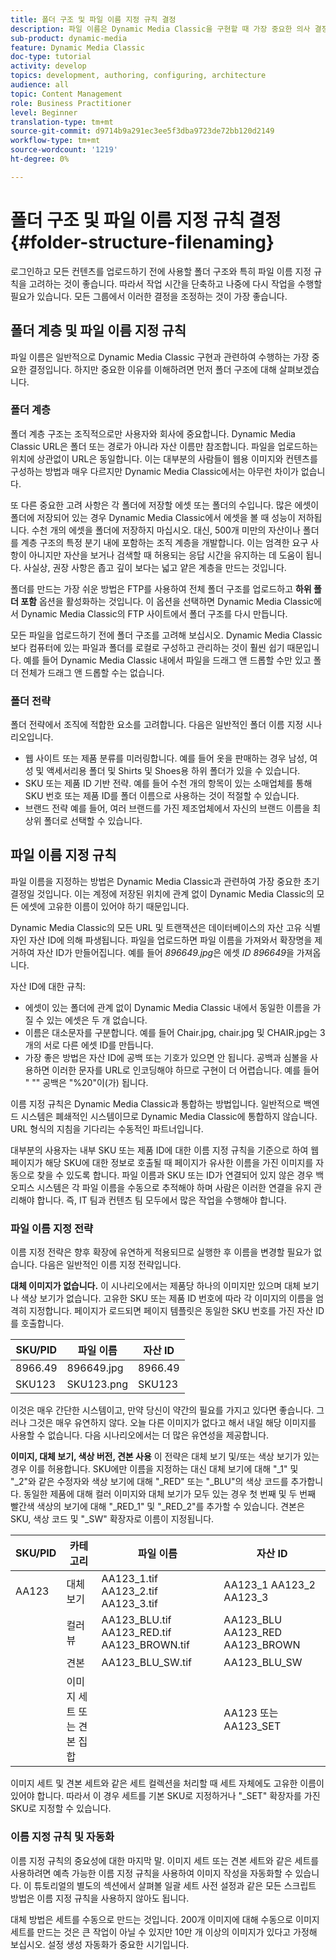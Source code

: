 ```yaml
---
title: 폴더 구조 및 파일 이름 지정 규칙 결정
description: 파일 이름은 Dynamic Media Classic을 구현할 때 가장 중요한 의사 결정일 수 있습니다. 폴더 구조도 마찬가지로 중요합니다. 폴더 구조 및 파일 이름에 적용할 수 있는 매우 중요하고 다양한 방법을 살펴볼 수 있습니다.
sub-product: dynamic-media
feature: Dynamic Media Classic
doc-type: tutorial
activity: develop
topics: development, authoring, configuring, architecture
audience: all
topic: Content Management
role: Business Practitioner
level: Beginner
translation-type: tm+mt
source-git-commit: d9714b9a291ec3ee5f3dba9723de72bb120d2149
workflow-type: tm+mt
source-wordcount: '1219'
ht-degree: 0%

---
```



# 폴더 구조 및 파일 이름 지정 규칙 결정 {#folder-structure-filenaming}

로그인하고 모든 컨텐츠를 업로드하기 전에 사용할 폴더 구조와 특히 파일 이름 지정 규칙을 고려하는 것이 좋습니다. 따라서 작업 시간을 단축하고 나중에 다시 작업을 수행할 필요가 있습니다. 모든 그룹에서 이러한 결정을 조정하는 것이 가장 좋습니다.

## 폴더 계층 및 파일 이름 지정 규칙

파일 이름은 일반적으로 Dynamic Media Classic 구현과 관련하여 수행하는 가장 중요한 결정입니다. 하지만 중요한 이유를 이해하려면 먼저 폴더 구조에 대해 살펴보겠습니다.

### 폴더 계층

폴더 계층 구조는 조직적으로만 사용자와 회사에 중요합니다. Dynamic Media Classic URL은 폴더 또는 경로가 아니라 자산 이름만 참조합니다. 파일을 업로드하는 위치에 상관없이 URL은 동일합니다. 이는 대부분의 사람들이 웹용 이미지와 컨텐츠를 구성하는 방법과 매우 다르지만 Dynamic Media Classic에서는 아무런 차이가 없습니다.

또 다른 중요한 고려 사항은 각 폴더에 저장할 에셋 또는 폴더의 수입니다. 많은 에셋이 폴더에 저장되어 있는 경우 Dynamic Media Classic에서 에셋을 볼 때 성능이 저하됩니다. 수천 개의 에셋을 폴더에 저장하지 마십시오. 대신, 500개 미만의 자산이나 폴더를 계층 구조의 특정 분기 내에 포함하는 조직 계층을 개발합니다. 이는 엄격한 요구 사항이 아니지만 자산을 보거나 검색할 때 허용되는 응답 시간을 유지하는 데 도움이 됩니다. 사실상, 권장 사항은 좁고 깊이 보다는 넓고 얕은 계층을 만드는 것입니다.

폴더를 만드는 가장 쉬운 방법은 FTP를 사용하여 전체 폴더 구조를 업로드하고 **하위 폴더 포함** 옵션을 활성화하는 것입니다. 이 옵션을 선택하면 Dynamic Media Classic에서 Dynamic Media Classic의 FTP 사이트에서 폴더 구조를 다시 만듭니다.

모든 파일을 업로드하기 전에 폴더 구조를 고려해 보십시오. Dynamic Media Classic보다 컴퓨터에 있는 파일과 폴더를 로컬로 구성하고 관리하는 것이 훨씬 쉽기 때문입니다. 예를 들어 Dynamic Media Classic 내에서 파일을 드래그 앤 드롭할 수만 있고 폴더 전체가 드래그 앤 드롭할 수는 없습니다.

### 폴더 전략

폴더 전략에서 조직에 적합한 요소를 고려합니다. 다음은 일반적인 폴더 이름 지정 시나리오입니다.

- 웹 사이트 또는 제품 분류를 미러링합니다. 예를 들어 옷을 판매하는 경우 남성, 여성 및 액세서리용 폴더 및 Shirts 및 Shoes용 하위 폴더가 있을 수 있습니다.
- SKU 또는 제품 ID 기반 전략. 예를 들어 수천 개의 항목이 있는 소매업체를 통해 SKU 번호 또는 제품 ID를 폴더 이름으로 사용하는 것이 적절할 수 있습니다.
- 브랜드 전략 예를 들어, 여러 브랜드를 가진 제조업체에서 자신의 브랜드 이름을 최상위 폴더로 선택할 수 있습니다.

## 파일 이름 지정 규칙

파일 이름을 지정하는 방법은 Dynamic Media Classic과 관련하여 가장 중요한 초기 결정일 것입니다. 이는 계정에 저장된 위치에 관계 없이 Dynamic Media Classic의 모든 에셋에 고유한 이름이 있어야 하기 때문입니다.

Dynamic Media Classic의 모든 URL 및 트랜잭션은 데이터베이스의 자산 고유 식별자인 자산 ID에 의해 파생됩니다. 파일을 업로드하면 파일 이름을 가져와서 확장명을 제거하여 자산 ID가 만들어집니다. 예를 들어 _896649.jpg_&#x200B;은 에셋 _ID 896649_&#x200B;을 가져옵니다.

자산 ID에 대한 규칙:

- 에셋이 있는 폴더에 관계 없이 Dynamic Media Classic 내에서 동일한 이름을 가질 수 있는 에셋은 두 개 없습니다.
- 이름은 대소문자를 구분합니다. 예를 들어 Chair.jpg, chair.jpg 및 CHAIR.jpg는 3개의 서로 다른 에셋 ID를 만듭니다.
- 가장 좋은 방법은 자산 ID에 공백 또는 기호가 있으면 안 됩니다. 공백과 심볼을 사용하면 이러한 문자를 URL로 인코딩해야 하므로 구현이 더 어렵습니다. 예를 들어 &quot; &quot;&quot; 공백은 &quot;%20&quot;이(가) 됩니다.

이름 지정 규칙은 Dynamic Media Classic과 통합하는 방법입니다. 일반적으로 백엔드 시스템은 폐쇄적인 시스템이므로 Dynamic Media Classic에 통합하지 않습니다. URL 형식의 지침을 기다리는 수동적인 파트너입니다.

대부분의 사용자는 내부 SKU 또는 제품 ID에 대한 이름 지정 규칙을 기준으로 하여 웹 페이지가 해당 SKU에 대한 정보로 호출될 때 페이지가 유사한 이름을 가진 이미지를 자동으로 찾을 수 있도록 합니다. 파일 이름과 SKU 또는 ID가 연결되어 있지 않은 경우 백오피스 시스템은 각 파일 이름을 수동으로 추적해야 하며 사람은 이러한 연결을 유지 관리해야 합니다. 즉, IT 팀과 컨텐츠 팀 모두에서 많은 작업을 수행해야 합니다.

### 파일 이름 지정 전략

이름 지정 전략은 향후 확장에 유연하게 적용되므로 실행한 후 이름을 변경할 필요가 없습니다. 다음은 일반적인 이름 지정 전략입니다.

**대체 이미지가 없습니다.** 이 시나리오에서는 제품당 하나의 이미지만 있으며 대체 보기나 색상 보기가 없습니다. 고유한 SKU 또는 제품 ID 번호에 따라 각 이미지의 이름을 엄격히 지정합니다. 페이지가 로드되면 페이지 템플릿은 동일한 SKU 번호를 가진 자산 ID를 호출합니다.

| SKU/PID | 파일 이름 | 자산 ID |
| ------- | ---------- | -------- |
| 8966.49 | 896649.jpg | 8966.49 |
| SKU123 | SKU123.png | SKU123 |

이것은 매우 간단한 시스템이고, 만약 당신이 약간의 필요를 가지고 있다면 좋습니다. 그러나 그것은 매우 유연하지 않다. 오늘 다른 이미지가 없다고 해서 내일 해당 이미지를 사용할 수 없습니다. 다음 시나리오에서는 더 많은 유연성을 제공합니다.

**이미지, 대체 보기, 색상 버전, 견본 사용** 이 전략은 대체 보기 및/또는 색상 보기가 있는 경우 이를 허용합니다. SKU에만 이름을 지정하는 대신 대체 보기에 대해 &quot;_1&quot; 및 &quot;_2&quot;와 같은 수정자와 색상 보기에 대해 &quot;_RED&quot; 또는 &quot;_BLU&quot;의 색상 코드를 추가합니다. 동일한 제품에 대해 컬러 이미지와 대체 보기가 모두 있는 경우 첫 번째 및 두 번째 빨간색 색상의 보기에 대해 &quot;_RED_1&quot; 및 &quot;_RED_2&quot;를 추가할 수 있습니다. 견본은 SKU, 색상 코드 및 &quot;_SW&quot; 확장자로 이름이 지정됩니다.

| SKU/PID | 카테고리 | 파일 이름 | 자산 ID |
| ------- | ----------------------- | ------------------------------------------- | ------------------------------- |
| AA123 | 대체 보기 | AA123_1.tif AA123_2.tif AA123_3.tif | AA123_1 AA123_2 AA123_3 |
|  | 컬러 뷰 | AA123_BLU.tif AA123_RED.tif AA123_BROWN.tif | AA123_BLU AA123_RED AA123_BROWN |
|  | 견본 | AA123_BLU_SW.tif | AA123_BLU_SW |
|  | 이미지 세트 또는 견본 집합 |  | AA123 또는 AA123_SET | — |

이미지 세트 및 견본 세트와 같은 세트 컬렉션을 처리할 때 세트 자체에도 고유한 이름이 있어야 합니다. 따라서 이 경우 세트를 기본 SKU로 지정하거나 &quot;_SET&quot; 확장자를 가진 SKU로 지정할 수 있습니다.

### 이름 지정 규칙 및 자동화

이름 지정 규칙의 중요성에 대한 마지막 말. 이미지 세트 또는 견본 세트와 같은 세트를 사용하려면 예측 가능한 이름 지정 규칙을 사용하여 이미지 작성을 자동화할 수 있습니다. 이 튜토리얼의 별도의 섹션에서 살펴볼 일괄 세트 사전 설정과 같은 모든 스크립트 방법은 이름 지정 규칙을 사용하지 않아도 됩니다.

대체 방법은 세트를 수동으로 만드는 것입니다. 200개 이미지에 대해 수동으로 이미지 세트를 만드는 것은 큰 작업이 아닐 수 있지만 10만 개 이상의 이미지가 있다고 가정해 보십시오. 설정 생성 자동화가 중요한 시기입니다.
